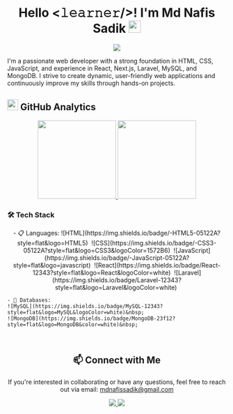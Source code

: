 <div align="center">
  <h1>
    Hello <𝚕𝚎𝚊𝚛𝚗𝚎𝚛/>! I'm Md Nafis Sadik
    <img src="https://media.giphy.com/media/hvRJCLFzcasrR4ia7z/giphy.gif" width="28">
  </h1>
  <p>
    <img src="https://readme-typing-svg.herokuapp.com/?font=Fira+Sans&size=20&pause=1000&color=F7A033&center=true&random=false&width=435&lines=Web+Developer;Software+Engineer;Tech+Enthusiast;Lifelong+Learner" />
  </p>
</div>

<p>
  I'm a passionate web developer with a strong foundation in HTML, CSS, JavaScript, and experience in React, Next.js, Laravel, MySQL, and MongoDB. I strive to create dynamic, user-friendly web applications and continuously improve my skills through hands-on projects.
</p>

## <img src="https://media.giphy.com/media/iY8CRBdQXODJSCERIr/giphy.gif" width="25"> <b>GitHub Analytics</b>

<p align="center">
  <a href="https://github.com/MdNafisSadik">
    <img height="180em" src="https://github-readme-stats-eight-theta.vercel.app/api?username=MdNafisSadik&show_icons=true&theme=gruvbox&include_all_commits=true&count_private=true" />
    <img height="180em" src="https://github-readme-stats-eight-theta.vercel.app/api/top-langs/?username=MdNafisSadik&layout=compact&langs_count=8&theme=gruvbox&include_all_commits=true&count_private=true" />
  </a>
</p>

<div>
  <h3>🛠️ Tech Stack</h3>
  <p align="center">
    - 📋 Languages:
    ![HTML](https://img.shields.io/badge/-HTML5-05122A?style=flat&logo=HTML5)&nbsp;
    ![CSS](https://img.shields.io/badge/-CSS3-05122A?style=flat&logo=CSS3&logoColor=1572B6)&nbsp;
    ![JavaScript](https://img.shields.io/badge/-JavaScript-05122A?style=flat&logo=javascript)&nbsp;
    ![React](https://img.shields.io/badge/React-12343?style=flat&logo=React&logoColor=white)&nbsp;
    ![Laravel](https://img.shields.io/badge/Laravel-12343?style=flat&logo=Laravel&logoColor=white)&nbsp;
    
    - 💾 Databases:
    ![MySQL](https://img.shields.io/badge/MySQL-12343?style=flat&logo=MySQL&logoColor=white)&nbsp;
    ![MongoDB](https://img.shields.io/badge/MongoDB-23f12?style=flat&logo=MongoDB&color=white)&nbsp;
  </p>
</div>

<br>

## <p align="center">📫 <b>Connect with Me</b></p>

<p align="center">
  If you're interested in collaborating or have any questions, feel free to reach out via email: <a href="mailto:mdnafissadik@gmail.com">mdnafissadik@gmail.com</a>
</p>

<p align="center">
  <a href="https://www.linkedin.com/in/mdnafissadik/">
    <img src="https://img.icons8.com/doodle/40/000000/linkedin--v2.png"/>
  </a>
  <a href="https://twitter.com/mdnafissadik">
    <img src="https://img.icons8.com/doodle/40/000000/twitter--v1.png"/>
  </a>
</p>
